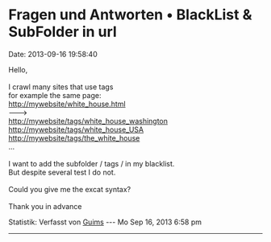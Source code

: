 Fragen und Antworten • BlackList & SubFolder in url
===================================================

Date: 2013-09-16 19:58:40

Hello,\
\
I crawl many sites that use tags\
for example the same page:\
<http://mywebsite/white_house.html>\
\-\--\>\
<http://mywebsite/tags/white_house_washington>\
<http://mywebsite/tags/white_house_USA>\
<http://mywebsite/tags/the_white_house>\
\...\
\
I want to add the subfolder / tags / in my blacklist.\
But despite several test I do not.\
\
Could you give me the excat syntax?\
\
Thank you in advance

Statistik: Verfasst von
[Guims](http://forum.yacy-websuche.de/memberlist.php?mode=viewprofile&u=8995)
--- Mo Sep 16, 2013 6:58 pm

------------------------------------------------------------------------

